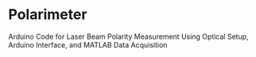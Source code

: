 # Polarimeter
Arduino Code for Laser Beam Polarity Measurement Using Optical Setup, Arduino Interface, and MATLAB Data Acquisition
